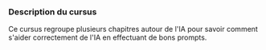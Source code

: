 ### Description du cursus 
Ce cursus regroupe plusieurs chapitres autour de l'IA pour savoir comment s'aider correctement de l'IA en effectuant de bons prompts.
